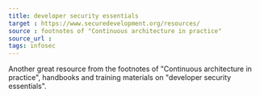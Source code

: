 ```yaml
---
title: developer security essentials
target : https://www.securedevelopment.org/resources/
source : footnotes of "Continuous architecture in practice"
source_url : 
tags: infosec 
---
```


Another great resource from the footnotes of "Continuous architecture in practice", handbooks and training materials on "developer security essentials".